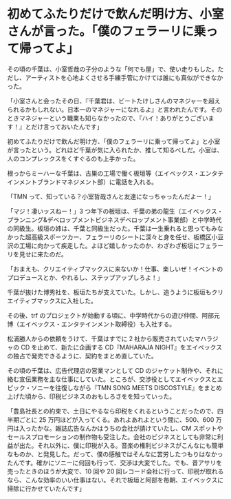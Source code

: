 # 初めてふたりだけで飲んだ明け方、小室さんが言った。「僕のフェラーリに乗って帰ってよ」

その頃の千葉は、小室哲哉の子分のような「何でも屋」で、使い走りもした。ただし、アーティストを心地よくさせる手練手管にかけては誰にも真似ができなかった。

「小室さんと会ったその日、『千葉君は、ビートたけしさんのマネジャーを超えられるかもしれない。日本一のマネジャーになれるよ』と言われたんです。そのときマネジャーという職業も知らなかったので、『ハイ！ありがとうございます！』とだけ言っておいたんです」

初めてふたりだけで飲んだ明け方、「僕のフェラーリに乗って帰ってよ」と小室が言ったという。どれほど千葉が気に入られたか、推して知るべしだ。小室は、人のコンプレックスをくすぐるのも上手かった。

根っからミーハーな千葉は、古巣の工場で働く板垣等（エイベックス・エンタテインメントブランドマネジメント部）に電話を入れる。

「TMN って、知っている？小室哲哉さんと友達になっちゃったんだよー！」

「マジ！凄いッスねー！」3 つ年下の板垣は、千葉の弟の龍生（エイベックス・プランニング&デベロップメントビジネスデベロップメント事業部）と中学時代の同級生。板垣の姉は、千葉と同級生だった。千葉は一生乗れると思ってもみなかった超高級スポーツカー、フェラーリのシートに深々と身を任せ、板橋区小豆沢の工場に向かって疾走した。よほど嬉しかったのか、わざわざ板垣にフェラーリを見せに来たのだ。

「おまえも、クリエイティブマックスに来ないか！仕事、楽しいぜ！イベントのプロデュースとか、やれるし、ステップアップしろよ！」

千葉が抜けた博秀社を、板垣たちが支えていた。しかし、追うように板垣もクリエイティブマックスに入社した。

その後、trf のプロジェクトが始動する頃に、中学時代からの遊び仲間、阿部元博（エイベックス・エンタテインメント取締役）も入社する。

松浦勝人からの依頼をうけて、千葉はすでに 2 社から販売されていたマハラジャの CD を止めて、新たに企画する CD『MAHARAJA NIGHT』をエイベックスの独占で発売できるように、契約をまとめ直していた。

その頃の千葉は、広告代理店の営業マンとして CD のジャケット制作や、それに絡む宣伝業務を主な仕事にしていた。ところが、交渉役としてエイベックスとエピック・ソニーを往復しながら『TMN SONG MEETS DISCOSTYLE』をまとめ上げた頃から、印税ビジネスのおもしろさをを知っていった。

「豊島社長との約束で、土日にやるなら印税をくれるということだったので、四半期ごとに 25 万円ほどが入ってくる。あれよあれよという間に、500、600 万円は入ったかな。雑誌広告なんかはうちの会社が請けていたし、CM スポットやセールスプロモーションの制作物も受注した。会社のビジネスとしても非常に利益が出た。それ以外に、僕に印税が入る。音楽の権利ビジネスがこんなにも簡単なものか、と発見した。だって、僕の感触ではそんなに苦労したつもりはなかったんです。確かにソニーに何回も行って、交渉は大変でした。でも、昔アサリを売ったときのほうが大変で、10 回や 20 回レコード会社に行って、印税が取れるなら、こんな効率のいい仕事はない。それで板垣と阿部を毎朝、エイベックスに掃除に行かせていたんです」
